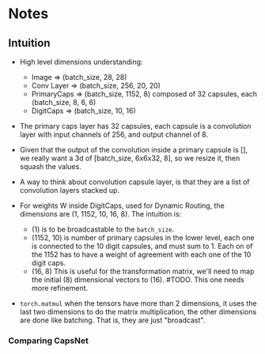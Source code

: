 # Notes


## Intuition
- High level dimensions understanding: 
    - Image => (batch_size, 28, 28)
    - Conv Layer => (batch_size, 256, 20, 20)
    - PrimaryCaps => (batch_size, 1152, 8) composed of 32 capsules, each (batch_size, 8, 6, 6)
    - DigitCaps => (batch_size, 10, 16)

- The primary caps layer has 32 capsules, each capsule is a convolution layer with input channels of 256, and output channel of 8. 
- Given that the output of the convolution inside a primary capsule is [], we really want a 3d of [batch_size, 6x6x32, 8], so we resize it, then squash the values.
- A way to think about convolution capsule layer, is that they are a list of convolution layers stacked up.


- For weights W inside DigitCaps, used for Dynamic Routing, the dimensions are (1, 1152, 10, 16, 8). The intuition is:
    - (1) is to be broadcastable to the `batch_size`. 
    - (1152, 10) is number of primary capsules in the lower level, each one is connected to the 10 digit capsules, and must sum to 1. Each on of the 1152 has to have a weight of agreement with each one of the 10 digit caps. 
    - (16, 8) This is useful for the transformation matrix, we'll need to map the initial (8) dimensional vectors to (16). #TODO. This one needs more refinement. 
- `torch.matmul` when the tensors have more than 2 dimensions, it uses the last two dimensions to do the matrix multiplication, the other dimensions are done like batching. That is, they are just "broadcast".


### Comparing CapsNet